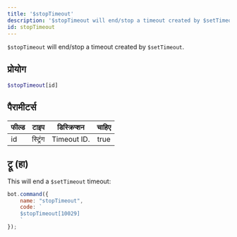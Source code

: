 ```yaml
---
title: '$stopTimeout'
description: '$stopTimeout will end/stop a timeout created by $setTimeout.'
id: stopTimeout
---
```


`$stopTimeout` will end/stop a timeout created by `$setTimeout`.

## प्रोयोग

```php
$stopTimeout[id]
```

## पैरामीटर्स

| फील्ड | टाइप     | डिस्क्रिप्शन | चाहिए |
| ----- | -------- | ------------ |:-----:|
| id    | स्ट्रिंग | Timeout ID.  | true  |

## ट्रू (हा)

This will end a `$setTimeout` timeout:

```javascript
bot.command({
    name: "stopTimeout",
    code: `
    $stopTimeout[10029]
    `
});
```